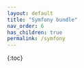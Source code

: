 ```yaml
---
layout: default
title: "Symfony bundle"
nav_order: 6
has_children: true
permalink: /symfony
---
```


{:toc}
